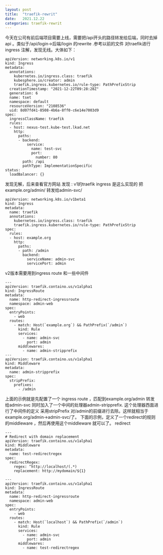 ```yaml
---
layout: post
title:  "traefik-rewrit"
date:   2021.12.22
categories: traefik-rewrit
---
```

今天在公司有前后端项目需要上线，需要把/api开头的路径转发给后端，同时去掉api 。类似于/api/login->后端/login 的rewrite .参考以前的文件 对traefik进行ingress 注解，发现无线。大体如下：
```
apiVersion: networking.k8s.io/v1
kind: Ingress
metadata:
  annotations:
    kubernetes.io/ingress.class: traefik
    kubesphere.io/creator: admin
    traefik.ingress.kubernetes.io/rule-type: PathPrefixStrip
  creationTimestamp: "2021-12-22T09:28:28Z"
  generation: 6
  name: tset
  namespace: default
  resourceVersion: "2108536"
  uid: 8d07fd41-8508-4b6a-8ff0-c6e14e7003d9
spec:
  ingressClassName: traefik
  rules:
  - host: nexus-test.kube-test.lkad.net
    http:
      paths:
      - backend:
          service:
            name: test-svc
            port:
              number: 80
        path: /api
        pathType: ImplementationSpecific
status:
  loadBalancer: {}
```
发现无解，后来查看官方网站 发现 : v1的traefik ingress 是这么实现的 把example.org/admin/ 转发给admin-svc/
```
apiVersion: networking.k8s.io/v1beta1
kind: Ingress
metadata:
  name: traefik
  annotations:
    kubernetes.io/ingress.class: traefik
    traefik.ingress.kubernetes.io/rule-type: PathPrefixStrip
spec:
  rules:
  - host: example.org
    http:
      paths:
      - path: /admin
        backend:
          serviceName: admin-svc
          servicePort: admin
```
v2版本需要用到ingress route 和一些中间件 
```
---
apiVersion: traefik.containo.us/v1alpha1
kind: IngressRoute
metadata:
  name: http-redirect-ingressroute
  namespace: admin-web
spec:
  entryPoints:
    - web
  routes:
    - match: Host(`example.org`) && PathPrefix(`/admin`)
      kind: Rule
      services:
        - name: admin-svc
          port: admin
      middlewares:
        - name: admin-stripprefix
---
apiVersion: traefik.containo.us/v1alpha1
kind: Middleware
metadata:
  name: admin-stripprefix
spec:
  stripPrefix:
    prefixes:
      - /admin
```
上面的示例就是先配置了一个 ingress route ，匹配到example.org/admin 转发给admin-svc 同时加入了一个中间的处理器admin-stripprefix. 这个处理器西面进行了中间件的定义 采用stripPrefix 对/admin的前缀进行去除。这样就相当于example.org/admin->admin-svc/了。 
下面的示例，定义了一个redirect的规则的middleware ，然后再使用这个middleware 就可以了。
redirect 
```
---
# Redirect with domain replacement
apiVersion: traefik.containo.us/v1alpha1
kind: Middleware
metadata:
  name: test-redirectregex
spec:
  redirectRegex:
    regex: ^http://localhost/(.*)
    replacement: http://mydomain/${1}

---
apiVersion: traefik.containo.us/v1alpha1
kind: IngressRoute
metadata:
  name: http-redirect-ingressroute
  namespace: admin-web
spec:
  entryPoints:
    - web
  routes:
    - match: Host(`localhost`) && PathPrefix(`/admin`)
      kind: Rule
      services:
        - name: admin-svc
          port: admin
      middlewares:
        - name: test-redirectregex
```